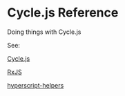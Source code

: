 # Cycle.js Reference

Doing things with Cycle.js

See:

[Cycle.js](http://cycle.js.org/)

[RxJS](https://github.com/Reactive-Extensions/RxJS)

[hyperscript-helpers](https://github.com/ohanhi/hyperscript-helpers)